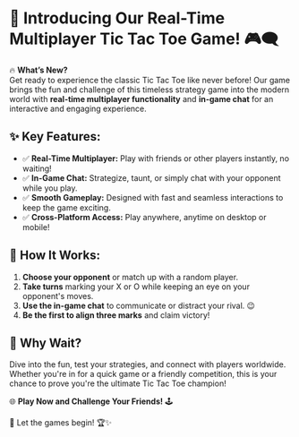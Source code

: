# 🌟 Introducing Our Real-Time Multiplayer Tic Tac Toe Game! 🎮🗨️  

🔥 **What’s New?**  
Get ready to experience the classic Tic Tac Toe like never before! Our game brings the fun and challenge of this timeless strategy game into the modern world with **real-time multiplayer functionality** and **in-game chat** for an interactive and engaging experience.  

## ✨ Key Features:  
- ✅ **Real-Time Multiplayer:** Play with friends or other players instantly, no waiting!  
- ✅ **In-Game Chat:** Strategize, taunt, or simply chat with your opponent while you play.  
- ✅ **Smooth Gameplay:** Designed with fast and seamless interactions to keep the game exciting.  
- ✅ **Cross-Platform Access:** Play anywhere, anytime on desktop or mobile!  

## 🎯 How It Works:  
1. **Choose your opponent** or match up with a random player.  
2. **Take turns** marking your X or O while keeping an eye on your opponent's moves.  
3. **Use the in-game chat** to communicate or distract your rival. 😉  
4. **Be the first to align three marks** and claim victory!  

## 💬 Why Wait?  
Dive into the fun, test your strategies, and connect with players worldwide. Whether you're in for a quick game or a friendly competition, this is your chance to prove you're the ultimate Tic Tac Toe champion!  

🌐 **Play Now and Challenge Your Friends!** 🕹️  


🎉 Let the games begin! 🏆✨  
